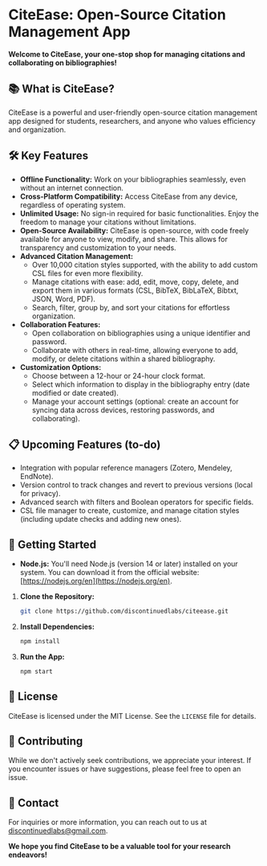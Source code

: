 # CiteEase: Open-Source Citation Management App

**Welcome to CiteEase, your one-stop shop for managing citations and collaborating on bibliographies!**

## 📚 What is CiteEase?

CiteEase is a powerful and user-friendly open-source citation management app designed for students, researchers, and anyone who values efficiency and organization.

## 🛠️ Key Features

-   **Offline Functionality:** Work on your bibliographies seamlessly, even without an internet connection.
-   **Cross-Platform Compatibility:** Access CiteEase from any device, regardless of operating system.
-   **Unlimited Usage:** No sign-in required for basic functionalities. Enjoy the freedom to manage your citations without limitations.
-   **Open-Source Availability:** CiteEase is open-source, with code freely available for anyone to view, modify, and share. This allows for transparency and customization to your needs.
-   **Advanced Citation Management:**
    -   Over 10,000 citation styles supported, with the ability to add custom CSL files for even more flexibility.
    -   Manage citations with ease: add, edit, move, copy, delete, and export them in various formats (CSL, BibTeX, BibLaTeX, Bibtxt, JSON, Word, PDF).
    -   Search, filter, group by, and sort your citations for effortless organization.
-   **Collaboration Features:**
    -   Open collaboration on bibliographies using a unique identifier and password.
    -   Collaborate with others in real-time, allowing everyone to add, modify, or delete citations within a shared bibliography.
-   **Customization Options:**
    -   Choose between a 12-hour or 24-hour clock format.
    -   Select which information to display in the bibliography entry (date modified or date created).
    -   Manage your account settings (optional: create an account for syncing data across devices, restoring passwords, and collaborating).

## 📋 Upcoming Features (to-do)

-   Integration with popular reference managers (Zotero, Mendeley, EndNote).
-   Version control to track changes and revert to previous versions (local for privacy).
-   Advanced search with filters and Boolean operators for specific fields.
-   CSL file manager to create, customize, and manage citation styles (including update checks and adding new ones).

## 🚀 Getting Started

* **Node.js:** You'll need Node.js (version 14 or later) installed on your system. You can download it from the official website: [https://nodejs.org/en](https://nodejs.org/en).

1. **Clone the Repository:**

    ```bash
    git clone https://github.com/discontinuedlabs/citeease.git
    ```

2. **Install Dependencies:**

    ```bash
    npm install
    ```

3. **Run the App:**

    ```bash
    npm start
    ```

## 📜 License

CiteEase is licensed under the MIT License. See the `LICENSE` file for details.

## 🤝 Contributing

While we don't actively seek contributions, we appreciate your interest. If you encounter issues or have suggestions, please feel free to open an issue.

## 📧 Contact

For inquiries or more information, you can reach out to us at [discontinuedlabs@gmail.com](mailto:discontinuedlabs@gmail.com).

**We hope you find CiteEase to be a valuable tool for your research endeavors!**
